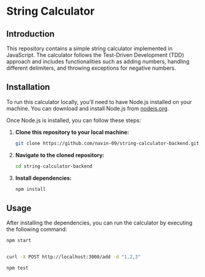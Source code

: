 # String Calculator

## Introduction

This repository contains a simple string calculator implemented in JavaScript. The calculator follows the Test-Driven Development (TDD) approach and includes functionalities such as adding numbers, handling different delimiters, and throwing exceptions for negative numbers.

## Installation

To run this calculator locally, you'll need to have Node.js installed on your machine. You can download and install Node.js from [nodejs.org](https://nodejs.org/).

Once Node.js is installed, you can follow these steps:

1. **Clone this repository to your local machine:**

    ```bash
    git clone https://github.com/navin-09/string-calculator-backend.git
    ```

2. **Navigate to the cloned repository:**

    ```bash
    cd string-calculator-backend
    ```

3. **Install dependencies:**

    ```bash
    npm install
    ```

## Usage

After installing the dependencies, you can run the calculator by executing the following command:

```bash
npm start


curl -X POST http://localhost:3000/add -d "1,2,3"

npm test





